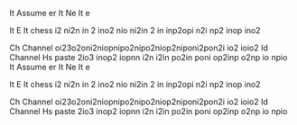 It
  Assume er
It
  Ne 
It   e 

It
  E 
It  chess i2 ni2n in 2 ino2 nio ni2in 2 in inp2opi n2i np2 inop ino2

Ch
    Channel oi23o2oni2niopnipo2nipo2niop2niponi2pon2i io2 ioio2
Id
   Channel 
Hs 
  paste 2io3 inop2 iopnn i2n i2in po2in poni op2inp o2np io npio
It
  Assume er
It
  Ne 
It   e 

It
  E 
It  chess i2 ni2n in 2 ino2 nio ni2in 2 in inp2opi n2i np2 inop ino2

Ch
    Channel oi23o2oni2niopnipo2nipo2niop2niponi2pon2i io2 ioio2
Id
   Channel 
Hs 
  paste 2io3 inop2 iopnn i2n i2in po2in poni op2inp o2np io npio
